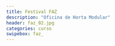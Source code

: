 ```yaml
---
title: Festival FAZ
description: "Oficina de Horta Modular"
header: faz_02.jpg
categories: curso
swipebox: faz_
---
```

